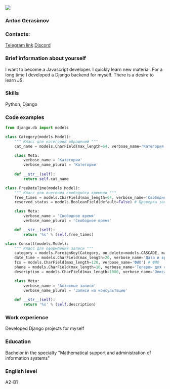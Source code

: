 ![](<img src="http://www.google.com.au/images/nav_logo7.png">)

### Anton Gerasimov
### Contacts:
[Telegram link](https://t.me/gerasimovtltsu)
[Discord](https://discordapp.com/users/912402722853101578/)
### Brief information about yourself
I want to become a Javascript developer. I quickly learn new material. For a long time I developed a Django backend for myself. There is a desire to learn JS.
### Skills
Python, Django
### Code examples
```Python
from django.db import models

class Category(models.Model):
    """ Класс для категорий обращений """
    cat_name = models.CharField(max_length=64, verbose_name='Категория') # Имя категории

    class Meta:
        verbose_name = 'Категории'
        verbose_name_plural = 'Категории'
    
    def __str__(self):
        return self.cat_name

class FreeDateTime(models.Model):
    """ Класс для внесения свободного времени """
    free_times = models.CharField(max_length=64, verbose_name='Свободное время') # Свободное время
    reserved_status = models.BooleanField(default=False) # Проверка занятости

    class Meta:
        verbose_name = 'Свободное время'
        verbose_name_plural = 'Свободное время'

    def __str__(self):
        return '%s' % (self.free_times)

class Consult(models.Model):
    """ Класс для оформления записи """
    category = models.ForeignKey(Category, on_delete=models.CASCADE, max_length=120, verbose_name='Категория')
    date_time = models.CharField(max_length=20, verbose_name='Дата и время') # Время для записи
    fcs = models.CharField(max_length=120, verbose_name='ФИО') # ФИО
    phone = models.CharField(max_length=16, verbose_name='Телефон для связи') # Телефон для связи
    description = models.CharField(max_length=1000, verbose_name='Описание проблемы') # Описание проблемы

    class Meta:
        verbose_name = 'Активные записи'
        verbose_name_plural = 'Записи на консультацию'
    
    def __str__(self):
        return '%s' % (self.description)
```

### Work experience
Developed Django projects for myself

### Education
Bachelor in the specialty "Mathematical support and administration of information systems"

### English level
A2-B1
